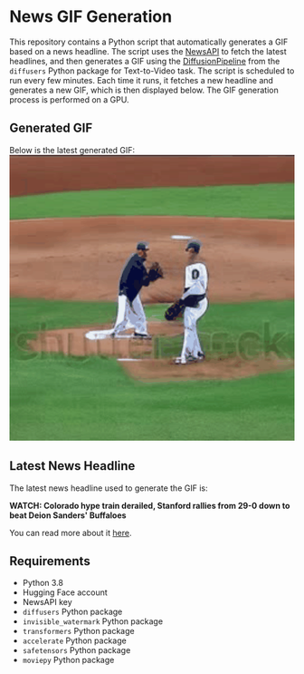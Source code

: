 # News GIF Generation
This repository contains a Python script that automatically generates a GIF based on a news headline. The script uses the [NewsAPI](https://newsapi.org/) to fetch the latest headlines, and then generates a GIF using the [DiffusionPipeline](https://github.com/huggingface/diffusers) from the `diffusers` Python package for Text-to-Video task.
The script is scheduled to run every few minutes. Each time it runs, it fetches a new headline and generates a new GIF, which is then displayed below. The GIF generation process is performed on a GPU.

## Generated GIF
Below is the latest generated GIF:
![Generated GIF](output.gif?raw=true&v=1697391219)

## Latest News Headline
The latest news headline used to generate the GIF is:

**WATCH: Colorado hype train derailed, Stanford rallies from 29-0 down to beat Deion Sanders' Buffaloes**

You can read more about it [here](https://www.DawgNation.com/gameday/colorado-deion/7CSGKKE6KZBFBHPHN7RDVKBT7M/).

## Requirements
- Python 3.8
- Hugging Face account
- NewsAPI key
- `diffusers` Python package
- `invisible_watermark` Python package
- `transformers` Python package
- `accelerate` Python package
- `safetensors` Python package
- `moviepy` Python package
